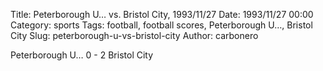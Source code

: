 Title: Peterborough U… vs. Bristol City, 1993/11/27
Date: 1993/11/27 00:00
Category: sports
Tags: football, football scores, Peterborough U…, Bristol City
Slug: peterborough-u-vs-bristol-city
Author: carbonero


Peterborough U… 0 - 2 Bristol City
